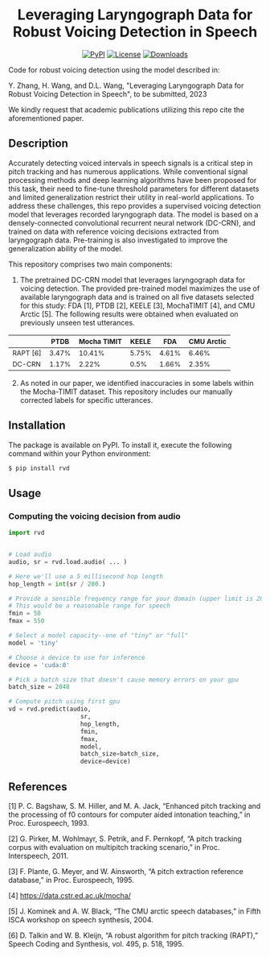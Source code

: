 <h1 align="center">Leveraging Laryngograph Data for Robust Voicing Detection in Speech</h1>
<div align="center">

[![PyPI](https://img.shields.io/pypi/v/torchcrepe.svg)](https://pypi.python.org/pypi/torchcrepe)
[![License](https://img.shields.io/badge/License-MIT-blue.svg)](https://opensource.org/licenses/MIT)
[![Downloads](https://static.pepy.tech/badge/torchcrepe)](https://pepy.tech/project/torchcrepe)

</div>

Code for robust voicing detection using the model described in:

Y. Zhang, H. Wang, and D.L. Wang, "Leveraging Laryngograph Data for Robust Voicing Detection in Speech", to be submitted, 2023

We kindly request that academic publications utilizing this repo cite the aforementioned paper.

## Description

Accurately detecting voiced intervals in speech signals is a critical step in pitch tracking and has numerous applications. While conventional signal processing methods and deep learning algorithms have been proposed for this task, their need to fine-tune threshold parameters for different datasets and limited generalization restrict their utility in real-world applications. To address these challenges, this repo provides a supervised voicing detection model that leverages recorded laryngograph data. The model is based on a densely-connected convolutional recurrent neural network (DC-CRN), and trained on data with reference voicing decisions extracted from laryngograph data. Pre-training is also investigated to improve the generalization ability of the model. 

This repository comprises two main components:

1. The pretrained DC-CRN model that leverages laryngograph data for voicing detection. The provided pre-trained model maximizes the use of available laryngograph data and is trained on all five datasets selected for this study: FDA [1], PTDB [2], KEELE [3], MochaTIMIT [4], and CMU Arctic [5]. The following results were obtained when evaluated on previously unseen test utterances.

<div align="center">
<table>
    <thead>
        <tr>
            <th> </th>
            <th><sub>PTDB</sub></th>
            <th><sub>Mocha TIMIT</sub></th>
            <th><sub>KEELE</sub></th>
            <th><sub>FDA</sub></th>
            <th><sub>CMU Arctic</sub></th>
        </tr>
    </thead>
    <tbody>
        <tr>
            <td><sub>RAPT [6]</sub></td>
            <td><sub>3.47%</sub></td>
            <td><sub>10.41%</sub></td>
            <td><sub>5.75%</sub></td>
            <td><sub>4.61%</sub></td>
            <td><sub>6.46%</sub></td>
        </tr>       
        <tr>
            <td><sub>DC-CRN</sub></td>
            <td><sub>1.17%</sub></td>
            <td><sub>2.22%</sub></td>
            <td><sub>0.5%</sub></td>
            <td><sub>1.66%</sub></td>
            <td><sub>2.35%</sub></td>
        </tr>        
    </tbody>
</table>
</div>


2. As noted in our paper, we identified inaccuracies in some labels within the Mocha-TIMIT dataset. This repository includes our manually corrected labels for specific utterances. 

## Installation

The package is available on PyPI. To install it, execute the following command within your Python environment:

```bash
$ pip install rvd
```

## Usage

### Computing the voicing decision from audio

```python
import rvd


# Load audio
audio, sr = rvd.load.audio( ... )

# Here we'll use a 5 millisecond hop length
hop_length = int(sr / 200.)

# Provide a sensible frequency range for your domain (upper limit is 2006 Hz)
# This would be a reasonable range for speech
fmin = 50
fmax = 550

# Select a model capacity--one of "tiny" or "full"
model = 'tiny'

# Choose a device to use for inference
device = 'cuda:0'

# Pick a batch size that doesn't cause memory errors on your gpu
batch_size = 2048

# Compute pitch using first gpu
vd = rvd.predict(audio,
                    sr,
                    hop_length,
                    fmin,
                    fmax,
                    model,
                    batch_size=batch_size,
                    device=device)

```


## References

[1] P. C. Bagshaw, S. M. Hiller, and M. A. Jack, “Enhanced pitch tracking and the processing of f0 contours for computer aided intonation teaching,” in Proc. Eurospeech, 1993.

[2] G. Pirker, M. Wohlmayr, S. Petrik, and F. Pernkopf, “A pitch tracking corpus with evaluation on multipitch tracking scenario,” in Proc. Interspeech, 2011.

[3] F. Plante, G. Meyer, and W. Ainsworth, “A pitch extraction reference database,” in Proc. Eurospeech, 1995.

[4] https://data.cstr.ed.ac.uk/mocha/

[5] J. Kominek and A. W. Black, “The CMU arctic speech databases,” in Fifth ISCA workshop on speech synthesis, 2004.

[6] D. Talkin and W. B. Kleijn, “A robust algorithm for pitch tracking (RAPT),” Speech Coding and Synthesis, vol. 495, p. 518, 1995.
